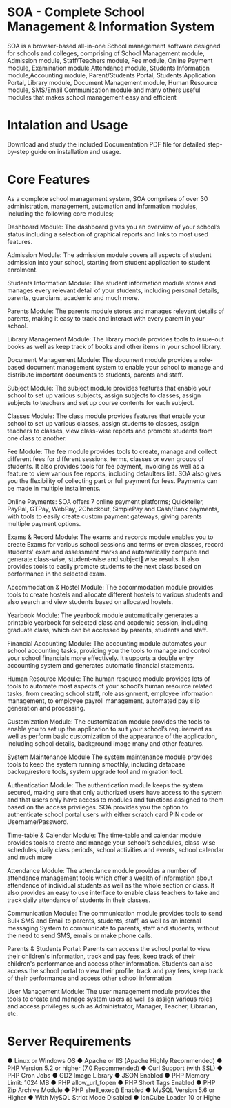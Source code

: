 # SOA - Complete School Management & Information System
SOA is a browser-based all-in-one School management software designed for schools and colleges, comprising of School Management module, Admission module, Staff/Teachers module, Fee module, Online Payment module, Examination module,Attendance module, Students Information module,Accounting module, Parent/Students Portal, Students Application Portal, Library module, Document Management module, Human Resource module, SMS/Email Communication module and many others useful modules that makes school management easy and efficient 


# Intalation and Usage
Download and study the included Documentation PDF file for detailed step-by-step guide on installation and usage. 

# Core Features
As a complete school management system, SOA comprises of over 30 administration, management, automation and information modules, including the following core modules;

Dashboard Module: 
The dashboard gives you an overview of your school’s status including a selection of graphical reports and links to most used features.

Admission Module:
The admission module covers all aspects of student admission into your school, starting from student application to student enrolment.

Students Information Module: 
The student information module stores and manages every relevant detail of your students, including personal details, parents, guardians, academic and much more. 

Parents Module: 
The parents module stores and manages relevant details of parents, making it easy to track and interact with every parent in your school.

Library Management Module: 
The library module provides tools to issue-out books as well as keep track of books and other items in your school library.

Document Management Module: 
The document module provides a role-based document management system to enable your school to manage and distribute important documents to students, parents and staff.

Subject Module: 
The subject module provides features that enable your school to set up various subjects, assign subjects to classes, assign subjects to teachers and set up course contents for each subject.

Classes Module: 
The class module provides features that enable your school to set up various classes, assign students to classes, assign teachers to classes, view class-wise reports and promote students from one class to another.

Fee Module: 
The fee module provides tools to create, manage and collect different fees for different sessions, terms, classes or even groups of students. It also provides tools for fee payment, invoicing as well as a feature to view various fee reports, including defaulters list. SOA also gives you the flexibility of collecting part or full payment for fees. Payments can be made in multiple installments.

Online Payments: 
SOA offers 7 online payment platforms; Quickteller, PayPal, GTPay, WebPay, 2Checkout, SimplePay and Cash/Bank payments, with tools to easily create custom payment gateways, giving parents multiple payment options.

Exams & Record Module: 
The exams and records module enables you to create Exams for various school sessions and terms or even classes, record students' exam and assessment marks and automatically compute and generate class-wise, student-wise and subjectwise results. It also provides tools to easily promote students to the next class based on performance in the selected exam.

Accommodation & Hostel Module: 
The accommodation module provides tools to create hostels and allocate different hostels to various students and also search and view students based on allocated hostels.

Yearbook Module:
The yearbook module automatically generates a printable yearbook for selected class and academic session, including graduate class, which can be accessed by parents, students and staff.

Financial Accounting Module:
The accounting module automates your school accounting tasks, providing you the tools to manage and control your school financials more effectively. It supports a double entry accounting system and generates automatic financial statements.

Human Resource Module:
The human resource module provides lots of tools to automate most aspects of your school’s human resource related tasks, from creating school staff, role assignment, employee information management, to employee payroll management, automated pay slip generation and processing.

Customization Module: 
The customization module provides the tools to enable you to set up the application to suit your school’s requirement as well as perform basic customization of the appearance of the application, including school details, background image many and other features.

System Maintenance Module
The system maintenance module provides tools to keep the system running smoothly, including database backup/restore tools, system upgrade tool and migration tool.

Authentication Module: 
The authentication module keeps the system secured, making sure that only authorized users have access to the system and that users only have access to modules and functions assigned to them based on the access privileges. SOA provides you the option to authenticate school portal users with either scratch card PIN code or Username/Password.

Time-table & Calendar Module: 
The time-table and calendar module provides tools to create and manage your school’s schedules, class-wise schedules, daily class periods, school activities and events, school calendar and much more

Attendance Module:
The attendance module provides a number of attendance management tools which offer a wealth of information about attendance of individual students as well as the whole section or class. It also provides an easy to use interface to enable class teachers to take and track daily attendance of students in their classes.

Communication Module:
The communication module provides tools to send Bulk SMS and Email to parents, students, staff, as well as an internal messaging System to communicate to parents, staff and students, without the need to send SMS, emails or make phone calls.

Parents & Students Portal: 
Parents can access the school portal to view their children's information, track and pay fees, keep track of their children's performance and access other information. Students can also access the school portal to view their profile, track and pay fees, keep track of their performance and access other school information

User Management Module:
The user management module provides the tools to create and manage system users as well as assign various roles and access privileges such as Administrator, Manager, Teacher, Librarian, etc.

# Server Requirements
● Linux or Windows OS
● Apache or IIS (Apache Highly Recommended)
● PHP Version 5.2 or higher (7.0 Recommended)
● Curl Support (with SSL)
● PHP Cron Jobs
● GD2 Image Library
● JSON Enabled
● PHP Memory Limit: 1024 MB
● PHP allow_url_fopen
● PHP Short Tags Enabled
● PHP Zip Archive Module
● PHP shell_exec() Enabled
● MySQL Version 5.6 or Higher
● With MySQL Strict Mode Disabled
● IonCube Loader 10 or Highe
